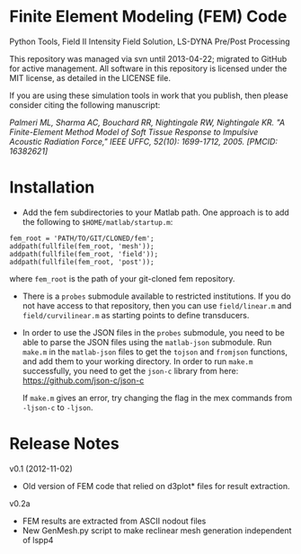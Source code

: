Finite Element Modeling (FEM) Code 
==================================

Python Tools, Field II Intensity Field Solution, LS-DYNA Pre/Post Processing

This repository was managed via svn until 2013-04-22; migrated to GitHub for
active management.  All software in this repository is licensed under the MIT
license, as detailed in the LICENSE file.

If you are using these simulation tools in work that you publish, then please
consider citing the following manuscript:

*Palmeri ML, Sharma AC, Bouchard RR, Nightingale RW, Nightingale KR.  "A
Finite-Element Method Model of Soft Tissue Response to Impulsive Acoustic
Radiation Force," IEEE UFFC, 52(10): 1699-1712, 2005. [PMCID: 16382621]*


Installation
============
 * Add the fem subdirectories to your Matlab path.  One approach is to add the
   following to ```$HOME/matlab/startup.m```: 
 ```
 fem_root = 'PATH/TO/GIT/CLONED/fem';
 addpath(fullfile(fem_root, 'mesh'));
 addpath(fullfile(fem_root, 'field'));
 addpath(fullfile(fem_root, 'post'));
 ```
 where ```fem_root``` is the path of your git-cloned fem repository.

 * There is a ```probes``` submodule available to restricted institutions.  If
   you do not have access to that repository, then you can use
   ```field/linear.m``` and ```field/curvilinear.m``` as starting points to
   define transducers.
 * In order to use the JSON files in the ```probes``` submodule, you need to be
    able to parse the JSON files using the ```matlab-json``` submodule. Run ```make.m```
   in the ```matlab-json``` files to get the ```tojson``` and ```fromjson``` functions, 
   and add them to your working directory. In order to run ```make.m``` successfully, 
   you need to get the ```json-c``` library from here: https://github.com/json-c/json-c 

   If ```make.m``` gives an error, try changing the flag in the mex commands from
   ```-ljson-c``` to ```-ljson```.
   


Release Notes
=============
v0.1 (2012-11-02)
 * Old version of FEM code that relied on d3plot* files for result extraction.

v0.2a
 * FEM results are extracted from ASCII nodout files
 * New GenMesh.py script to make reclinear mesh generation independent of lspp4
